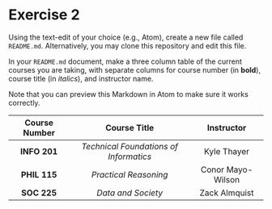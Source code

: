 # Exercise 2
Using the text-edit of your choice (e.g., Atom), create a new file called `README.md`. Alternatively, you may clone this repository and edit this file.

In your `README.md` document, make a three column table of the current courses you are taking, with separate columns for course number (in **bold**), course title (in _italics_), and instructor name.

Note that you can preview this Markdown in Atom to make sure it works correctly.


| **Course Number** | **Course Title** | **Instructor**|
| :-----------------:| :-------------------------------------:| :--------------: |
| **INFO 201**       | _Technical Foundations of Informatics_ | Kyle Thayer      |
| **PHIL 115**       | _Practical Reasoning_                  | Conor Mayo-Wilson|
| **SOC 225**        | _Data and Society_                     | Zack Almquist    |  
